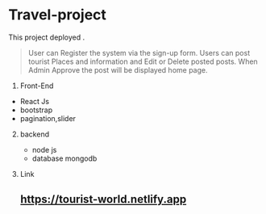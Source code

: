 # Travel-project
This project deployed .

>User can Register the system via the sign-up form. Users can post tourist Places and information and Edit or Delete posted posts. When Admin Approve the post will be displayed home page.
   
   1. Front-End 
   - React Js 
   - bootstrap
   - pagination,slider
   
2. backend
   - node js 
   - database mongodb
     
3. Link
     
     ## https://tourist-world.netlify.app
